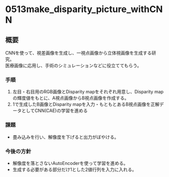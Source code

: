 # 0513make_disparity_picture_withCNN

## 概要
CNNを使って、視差画像を生成し、一視点画像から立体視画像を生成する研究。<br>
医療画像に応用し、手術のシミュレーションなどに役立ててもらう。

### 手順
1. 左目・右目用のRGB画像とDisparity mapをそれぞれ用意し、Disparity mapの輝度値をもとに、A視点画像からB視点画像を作成する。<br>
2. 1で生成したB画像とDisparity mapを入力・もともとあるB視点画像を正解データとしてCNN(CAE)の学習を進める

### 課題
- 畳み込みを行い、解像度を下げると出力がぼやける。

### 今後の方針
- 解像度を落とさないAutoEncoderを使って学習を進める。
- 生成する必要がある部分だけ1とした2値行列を入力に入れる。

